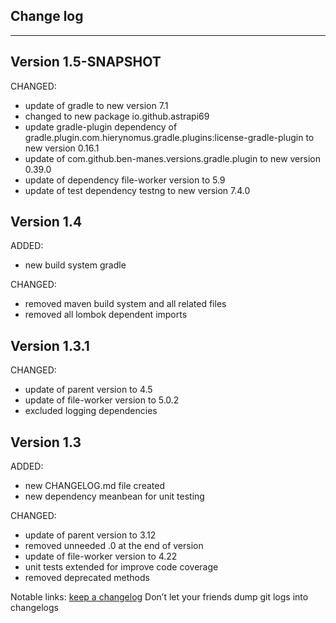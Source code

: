 ## Change log
----------------------

Version 1.5-SNAPSHOT
-------------

CHANGED:
  
- update of gradle to new version 7.1
- changed to new package io.github.astrapi69
- update gradle-plugin dependency of gradle.plugin.com.hierynomus.gradle.plugins:license-gradle-plugin to new version 0.16.1
- update of com.github.ben-manes.versions.gradle.plugin to new version 0.39.0
- update of dependency file-worker version to 5.9
- update of test dependency testng to new version 7.4.0

Version 1.4
-------------

ADDED:
 
- new build system gradle

CHANGED:

- removed maven build system and all related files
- removed all lombok dependent imports

Version 1.3.1
-------------

CHANGED:

- update of parent version to 4.5
- update of file-worker version to 5.0.2
- excluded logging dependencies

Version 1.3
-------------

ADDED: 

- new CHANGELOG.md file created
- new dependency meanbean for unit testing

CHANGED:

- update of parent version to 3.12
- removed unneeded .0 at the end of version
- update of file-worker version to 4.22
- unit tests extended for improve code coverage
- removed deprecated methods

Notable links:
[keep a changelog](http://keepachangelog.com/en/1.0.0/) Don’t let your friends dump git logs into changelogs
